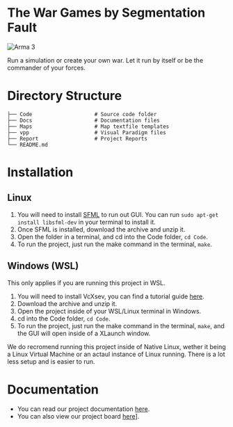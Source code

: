 # The War Games by Segmentation Fault
![Arma 3](https://www.pcgamesn.com/wp-content/sites/pcgamesn/2021/09/the-best-war-games-on-pc-2021.jpg)

Run a simulation or create your own war. Let it run by itself or be the commander of your forces.

# Directory Structure
```.
├── Code                    # Source code folder
├── Docs                    # Documentation files
├── Maps                    # Map textfile templates
├── vpp                     # Visual Paradigm files
├── Report                  # Project Reports
└── README.md
```

# Installation
## Linux
1. You will need to install [SFML](https://www.sfml-dev.org/tutorials/2.5/start-linux.php) to run out GUI. You can run `sudo apt-get install libsfml-dev` in your terminal to install it.
2. Once SFML is installed, download the archive and unzip it.
3. Open the folder in a terminal, and cd into the Code folder, `cd Code`.
4. To run the project, just run the make command in the terminal, `make`.

## Windows (WSL)
This only applies if you are running this project in WSL.
1. You will need to install VcXsev, you can find a tutorial guide [here](https://medium.com/@dhanar.santika/installing-wsl-with-gui-using-vcxsrv-6f307e96fac0).
2. Download the archive and unzip it.
3. Open the project inside of your WSL/Linux terminal in Windows.
4. cd into the Code folder, `cd Code`.
5. To run the project, just run the make command in the terminal, `make`, and the GUI will open inside of a XLaunch window.

We do recromend running this project inside of Native Linux, wether it being a Linux Virtual Machine or an actaul instance of Linux running. There is a lot less setup and is easier to run.

# Documentation
- You can read our project documentation [here](https://docs.google.com/document/d/1wIGAnmKmzZtf5SyiAyfpMH3J3QU_R3UXf-i8mV9dXS0/).
- You can also view our project board [here](https://github.com/users/sloththedev/projects/6)].

